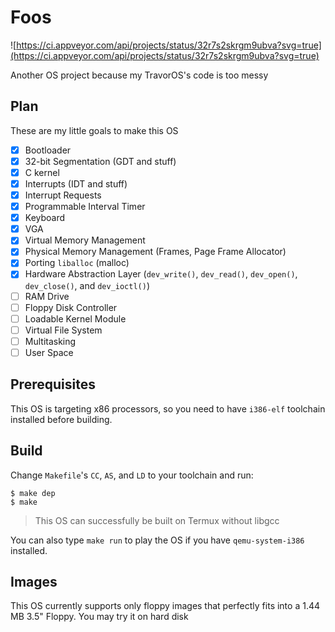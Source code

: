 # Foos
![https://ci.appveyor.com/api/projects/status/32r7s2skrgm9ubva?svg=true](https://ci.appveyor.com/api/projects/status/32r7s2skrgm9ubva?svg=true)

Another OS project because my TravorOS's code is too messy

## Plan
These are my little goals to make this OS

- [x] Bootloader
- [x] 32-bit Segmentation (GDT and stuff)
- [x] C kernel
- [x] Interrupts (IDT and stuff)
- [x] Interrupt Requests
- [x] Programmable Interval Timer
- [x] Keyboard
- [x] VGA
- [x] Virtual Memory Management
- [x] Physical Memory Management (Frames, Page Frame Allocator)
- [x] Porting `liballoc` (malloc)
- [x] Hardware Abstraction Layer (`dev_write()`, `dev_read()`, `dev_open()`,
`dev_close()`, and `dev_ioctl()`)
- [ ] RAM Drive
- [ ] Floppy Disk Controller
- [ ] Loadable Kernel Module
- [ ] Virtual File System
- [ ] Multitasking
- [ ] User Space

## Prerequisites
This OS is targeting x86 processors, so you need to have `i386-elf` toolchain
installed before building.

## Build
Change `Makefile`'s `CC`, `AS`, and `LD` to your toolchain and run:
```shell
$ make dep
$ make
```

> This OS can successfully be built on Termux without libgcc

You can also type `make run` to play the OS if you have `qemu-system-i386`
installed.
## Images
This OS currently supports only floppy images that perfectly fits into a 1.44 MB 3.5" Floppy. You may try it on hard disk
